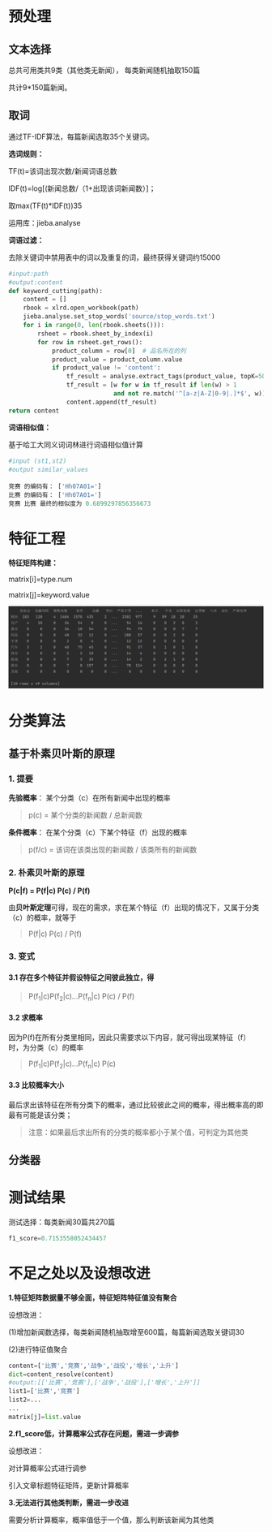 # 预处理

## 文本选择

总共可用类共9类（其他类无新闻）， 每类新闻随机抽取150篇

共计9*150篇新闻。

## 取词

通过TF-IDF算法，每篇新闻选取35个关键词。

**选词规则：**

TF(t)=该词出现次数/新闻词语总数

IDF(t)=log[(新闻总数/（1+出现该词新闻数）]；

取max(TF(t)*IDF(t))35

运用库：jieba.analyse

**词语过滤：**

去除关键词中禁用表中的词以及重复的词，最终获得关键词约15000

```python
#input:path
#output:content   
def keyword_cutting(path):
    content = []
    rbook = xlrd.open_workbook(path)
    jieba.analyse.set_stop_words('source/stop_words.txt')
    for i in range(0, len(rbook.sheets())):
        rsheet = rbook.sheet_by_index(i)
        for row in rsheet.get_rows():
            product_column = row[0]  # 品名所在的列
            product_value = product_column.value
            if product_value != 'content':
                tf_result = analyse.extract_tags(product_value, topK=50)
                tf_result = [w for w in tf_result if len(w) > 1
                             and not re.match('^[a-z|A-Z|0-9|.]*$', w)]
                content.append(tf_result)
return content
```

**词语相似值：**

基于哈工大同义词词林进行词语相似值计算

```python
#input (st1,st2)
#output similar_values

竞赛 的编码有： ['Hh07A01=']
比赛 的编码有： ['Hh07A01=']
竞赛 比赛 最终的相似度为 0.6899297856356673
```



# 特征工程

**特征矩阵构建：**

matrix[i]=type.num

matrix[j]=keyword.value

![contents](./keyword_matrix.png)



# 分类算法

## 基于朴素贝叶斯的原理

### 1. 提要

**先验概率**：  某个分类（c）在所有新闻中出现的概率

> p(c) = 某个分类的新闻数 / 总新闻数

**条件概率**： 在某个分类（c）下某个特征（f）出现的概率

> p(f/c) = 该词在该类出现的新闻数 / 该类所有的新闻数

### 2. 朴素贝叶斯的原理 

**P(c|f) = P(f|c) P(c) / P(f)**

由**贝叶斯定理**可得，现在的需求，求在某个特征（f）出现的情况下，又属于分类（c）的概率，就等于

> P(f|c) P(c) / P(f)

### 3. 变式

#### 3.1 存在多个特征并假设特征之间彼此独立，得

> P(f<sub>1</sub>|c)P(f<sub>2</sub>|c)...P(f<sub>n</sub>|c) P(c) / P(f)

#### 3.2 求概率 

因为P(f)在所有分类里相同，因此只需要求以下内容，就可得出现某特征（f）时，为分类（c）的概率

>P(f<sub>1</sub>|c)P(f<sub>2</sub>|c)...P(f<sub>n</sub>|c) P(c)

#### 3.3 比较概率大小

最后求出该特征在所有分类下的概率，通过比较彼此之间的概率，得出概率高的即最有可能是该分类；

> 注意：如果最后求出所有的分类的概率都小于某个值，可判定为其他类





## 分类器

# 测试结果

测试选择：每类新闻30篇共270篇

```python
f1_score=0.7153558052434457
```



# 不足之处以及设想改进

**1.特征矩阵数据量不够全面，特征矩阵特征值没有聚合**

设想改进：

  (1)增加新闻数选择，每类新闻随机抽取增至600篇，每篇新闻选取关键词30

  (2)进行特征值聚合

```python
content=['比赛','竞赛','战争','战役','增长','上升']
dict=content_resolve(content)
#output:[['比赛','竞赛'],['战争','战役'],['增长','上升']]
list1=['比赛','竞赛']
list2=...
...
matrix[j]=list.value
```

**2.f1_score低，计算概率公式存在问题，需进一步调参**

设想改进：

 对计算概率公式进行调参

引入文章标题特征矩阵，更新计算概率

**3.无法进行其他类判断，需进一步改进**

需要分析计算概率，概率值低于一个值，那么判断该新闻为其他类
